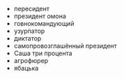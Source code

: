 - пересидент
- президент омона
- говнокомандующий
- узурпатор
- диктатор
- самопровозглашённый президент
- Саша три процента
- агрофюрер
- ябацька
